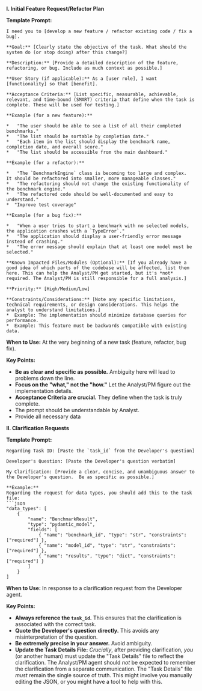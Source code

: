 **I. Initial Feature Request/Refactor Plan**

**Template Prompt:**

```
I need you to [develop a new feature / refactor existing code / fix a bug].

**Goal:** [Clearly state the objective of the task. What should the system do (or stop doing) after this change?]

**Description:** [Provide a detailed description of the feature, refactoring, or bug. Include as much context as possible.]

**User Story (if applicable):** As a [user role], I want [functionality] so that [benefit].

**Acceptance Criteria:** [List specific, measurable, achievable, relevant, and time-bound (SMART) criteria that define when the task is complete. These will be used for testing.]

**Example (for a new feature):**

*   "The user should be able to see a list of all their completed benchmarks."
*   "The list should be sortable by completion date."
*   "Each item in the list should display the benchmark name, completion date, and overall score."
*   "The list should be accessible from the main dashboard."

**Example (for a refactor):**

*   "The `BenchmarkEngine` class is becoming too large and complex.  It should be refactored into smaller, more manageable classes."
*   "The refactoring should not change the existing functionality of the benchmark engine."
*   "The refactored code should be well-documented and easy to understand."
*  "Improve test coverage"

**Example (for a bug fix):**

*   "When a user tries to start a benchmark with no selected models, the application crashes with a `TypeError`."
*   "The application should display a user-friendly error message instead of crashing."
*   "The error message should explain that at least one model must be selected."

**Known Impacted Files/Modules (Optional):** [If you already have a good idea of which parts of the codebase will be affected, list them here. This can help the Analyst/PM get started, but it's *not* required. The Analyst/PM is still responsible for a full analysis.]

**Priority:** [High/Medium/Low]

**Constraints/Considerations:** [Note any specific limitations, technical requirements, or design considerations. This helps the analyst to understand limitations.]
*  Example: The implementation should minimize database queries for performance.
*  Example: This feature must be backwards compatible with existing data.
```

**When to Use:** At the very beginning of a new task (feature, refactor, bug fix).

**Key Points:**

*   **Be as clear and specific as possible.** Ambiguity here will lead to problems down the line.
*   **Focus on the "what," not the "how."** Let the Analyst/PM figure out the implementation details.
*   **Acceptance Criteria are crucial.** They define when the task is truly complete.
* The prompt should be understandable by Analyst.
* Provide all necessary data

**II. Clarification Requests**

**Template Prompt:**

```
Regarding Task ID: [Paste the `task_id` from the Developer's question]

Developer's Question: [Paste the Developer's question verbatim]

My Clarification: [Provide a clear, concise, and unambiguous answer to the Developer's question.  Be as specific as possible.]

**Example:**
Regarding the request for data types, you should add this to the task file:
```json
"data_types": [
    {
        "name": "BenchmarkResult",
        "type": "pydantic_model",
        "fields": [
            { "name": "benchmark_id", "type": "str", "constraints": ["required"] },
            { "name": "model_id", "type": "str", "constraints": ["required"] },
            { "name": "results", "type": "dict", "constraints": ["required"] }
        ]
    }
] 

```
**When to Use:**  In response to a clarification request from the Developer agent.

**Key Points:**

*   **Always reference the `task_id`.** This ensures that the clarification is associated with the correct task.
*   **Quote the Developer's question directly.** This avoids any misinterpretation of the question.
*   **Be extremely precise in your answer.** Avoid ambiguity.
*   **Update the Task Details File:** *Crucially*, after providing clarification, *you* (or another human) must update the "Task Details" file to reflect the clarification.  The Analyst/PM agent should *not* be expected to remember the clarification from a separate communication. The "Task Details" file *must* remain the single source of truth. This might involve you manually editing the JSON, or you might have a tool to help with this.
